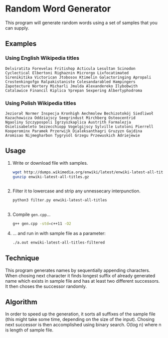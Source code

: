 Random Word Generator
=====================

This program will generate random words using a set of samples that you can supply.

## Examples

### Using English Wikipedia titles

    Delviratita Forevelas Fritishop Acticula Lesultan Scinodon
    Cyclectical Elbertoni Righaznin Microrgo Lixfocatimated
    Sirenikitika Victorican Jtobosox Ktimelin Galactoringing Apropali
    Crostenkingofgo Ralpakistaniste Colesandarabled Hampingers
    Zapotecture Nortery Micharli Jmulda Alexandereko Ilybobwith
    Catalawice Financil Kiplica Yprepan Sexpering Albertyphodroma
    
### Using Polish Wikipedia titles

    Jeziorał Normer Inspecja Kronhigh Aechmolew Bechizotokój Siedliwoł
    Kazachowicza Oddziajscy Seegrindust Mirchberg Osteocentrid
    Ngaoliny Szczypospoli Igrzyszkaplica Austrith Farmalezja
    Osielisabeleto Sezzecchiopp Vogelgijscy Sylville Lutoloni Pierrell
    Kooperominx Paramek Przerwijk Dialeksanthagri Gruzyzn Gajdina
    Aromisao Nijmegharbon Tygrysól Grzegu Przewuskich Adriejewie

Usage
-----

1. Write or download file with samples.

    ```bash
    wget http://dumps.wikimedia.org/enwiki/latest/enwiki-latest-all-titles.gz
    gunzip enwiki-latest-all-titles.gz
        
2. Filter it to lowercase and strip any unnessecary interpunction.

    ```bash
    python3 filter.py enwiki-latest-all-titles
        
3. Compile `gen.cpp`...

    ```bash
    g++ gen.cpp -std=c++11 -O2

4. ... and run in with sample file as a parameter:

    ```bash
    ./a.out enwiki-latest-all-titles-filtered

Technique
------

This program generates names by sequentially appending characters. When chosing next character it finds longest suffix of already generated name which exists in sample file and has at least two different successors. It then choses the successor randomly.

Algorithm
----

In order to speed up the generation, it sorts all suffixes of the sample file (this might take some time, depending on the size of the input). Chosing next successor is then accomplished using binary search. O(log n) where n is length of sample file.
